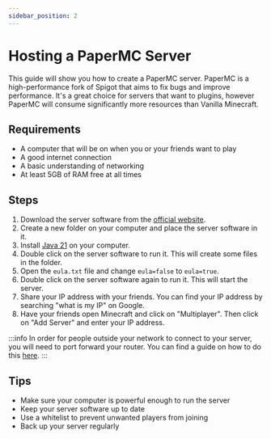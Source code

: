 ```yaml
---
sidebar_position: 2
---
```


# Hosting a PaperMC Server
This guide will show you how to create a PaperMC server. PaperMC is a high-performance fork of Spigot that aims to fix bugs and improve performance. It's a great choice for servers that want to plugins, however PaperMC will consume significantly more resources than Vanilla Minecraft.

## Requirements
- A computer that will be on when you or your friends want to play
- A good internet connection
- A basic understanding of networking
- At least 5GB of RAM free at all times

## Steps
1. Download the server software from the [official website](https://papermc.io/downloads).
2. Create a new folder on your computer and place the server software in it.
3. Install [Java 21](/installing-java) on your computer.
4. Double click on the server software to run it. This will create some files in the folder.
5. Open the `eula.txt` file and change `eula=false` to `eula=true`.
6. Double click on the server software again to run it. This will start the server.
7. Share your IP address with your friends. You can find your IP address by searching "what is my IP" on Google.
8. Have your friends open Minecraft and click on "Multiplayer". Then click on "Add Server" and enter your IP address.

:::info
In order for people outside your network to connect to your server, you will need to port forward your router. You can find a guide on how to do this [here](https://portforward.com/how-to-port-forward/).
:::

## Tips
- Make sure your computer is powerful enough to run the server
- Keep your server software up to date
- Use a whitelist to prevent unwanted players from joining
- Back up your server regularly